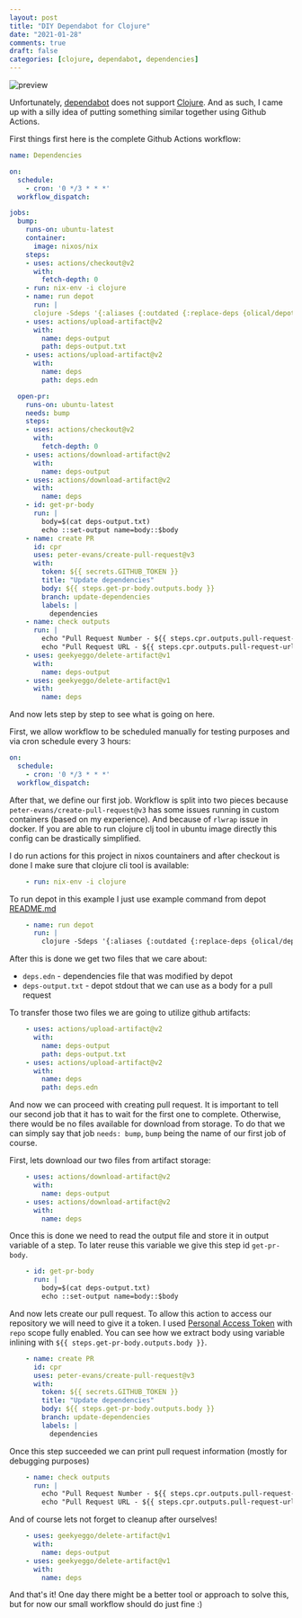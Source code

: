 ```yaml
---
layout: post
title: "DIY Dependabot for Clojure"
date: "2021-01-28"
comments: true
draft: false
categories: [clojure, dependabot, dependencies]
---
```


![preview](https://d1wvxg652jdms0.cloudfront.net/diy-dependabot-clojure/preview.png)

Unfortunately, [dependabot](https://dependabot.com) does not support [Clojure](https://clojure.org/).
And as such, I came up with a silly idea of putting something similar together using Github Actions.

<!--more-->

First things first here is the complete Github Actions workflow:

```yaml
name: Dependencies

on:
  schedule:
    - cron: '0 */3 * * *'
  workflow_dispatch:

jobs:
  bump:
    runs-on: ubuntu-latest
    container:
      image: nixos/nix
    steps:
    - uses: actions/checkout@v2
      with:
        fetch-depth: 0
    - run: nix-env -i clojure
    - name: run depot
      run: |
      clojure -Sdeps '{:aliases {:outdated {:replace-deps {olical/depot {:mvn/version "2.1.0"}}}}}' -M:outdated -m depot.outdated.main --every --write > deps-output.txt
    - uses: actions/upload-artifact@v2
      with:
        name: deps-output
        path: deps-output.txt
    - uses: actions/upload-artifact@v2
      with:
        name: deps
        path: deps.edn

  open-pr:
    runs-on: ubuntu-latest
    needs: bump
    steps:
    - uses: actions/checkout@v2
      with:
        fetch-depth: 0
    - uses: actions/download-artifact@v2
      with:
        name: deps-output
    - uses: actions/download-artifact@v2
      with:
        name: deps
    - id: get-pr-body
      run: |
        body=$(cat deps-output.txt)
        echo ::set-output name=body::$body
    - name: create PR
      id: cpr
      uses: peter-evans/create-pull-request@v3
      with:
        token: ${{ secrets.GITHUB_TOKEN }}
        title: "Update dependencies"
        body: ${{ steps.get-pr-body.outputs.body }}
        branch: update-dependencies
        labels: |
          dependencies
    - name: check outputs
      run: |
        echo "Pull Request Number - ${{ steps.cpr.outputs.pull-request-number }}"
        echo "Pull Request URL - ${{ steps.cpr.outputs.pull-request-url }}"
    - uses: geekyeggo/delete-artifact@v1
      with:
        name: deps-output
    - uses: geekyeggo/delete-artifact@v1
      with:
        name: deps
```

And now lets step by step to see what is going on here.

First, we allow workflow to be scheduled manually for testing purposes and via cron schedule every 3 hours:

```yaml
on:
  schedule:
    - cron: '0 */3 * * *'
  workflow_dispatch:
```

After that, we define our first job.
Workflow is split into two pieces because `peter-evans/create-pull-request@v3` has some issues running in custom containers (based on my experience).
And because of `rlwrap` issue in docker.
If you are able to run clojure clj tool in ubuntu image directly this config can be drastically simplified.

I do run actions for this project in nixos countainers and after checkout is done I make sure that clojure cli tool is available:
```yaml
    - run: nix-env -i clojure
```

To run depot in this example I just use example command from depot [README.md](https://github.com/Olical/depot#usage)
```yaml
    - name: run depot
      run: |
        clojure -Sdeps '{:aliases {:outdated {:replace-deps {olical/depot {:mvn/version "2.1.0"}}}}}' -M:outdated -m depot.outdated.main --every --write > deps-output.txt
```

After this is done we get two files that we care about:
* `deps.edn` - dependencies file that was modified by depot
* `deps-output.txt` - depot stdout that we can use as a body for a pull request

To transfer those two files we are going to utilize github artifacts:

```yaml
    - uses: actions/upload-artifact@v2
      with:
        name: deps-output
        path: deps-output.txt
    - uses: actions/upload-artifact@v2
      with:
        name: deps
        path: deps.edn
```

And now we can proceed with creating pull request.
It is important to tell our second job that it has to wait for the first one to complete.
Otherwise, there would be no files available for download from storage.
To do that we can simply say that job `needs: bump`, `bump` being the name of our first job of course.

First, lets download our two files from artifact storage:

```yaml
    - uses: actions/download-artifact@v2
      with:
        name: deps-output
    - uses: actions/download-artifact@v2
      with:
        name: deps
```

Once this is done we need to read the output file and store it in output variable of a step.
To later reuse this variable we give this step id `get-pr-body`.

```yaml
    - id: get-pr-body
      run: |
        body=$(cat deps-output.txt)
        echo ::set-output name=body::$body
```

And now lets create our pull request.
To allow this action to access our repository we will need to give it a token.
I used [Personal Access Token](https://github.com/settings/tokens) with `repo` scope fully enabled.
You can see how we extract body using variable inlining with `${{ steps.get-pr-body.outputs.body }}`.

```yaml
    - name: create PR
      id: cpr
      uses: peter-evans/create-pull-request@v3
      with:
        token: ${{ secrets.GITHUB_TOKEN }}
        title: "Update dependencies"
        body: ${{ steps.get-pr-body.outputs.body }}
        branch: update-dependencies
        labels: |
          dependencies
```

Once this step succeeded we can print pull request information (mostly for debugging purposes)
```yaml
    - name: check outputs
      run: |
        echo "Pull Request Number - ${{ steps.cpr.outputs.pull-request-number }}"
        echo "Pull Request URL - ${{ steps.cpr.outputs.pull-request-url }}"
```

And of course lets not forget to cleanup after ourselves!

```yaml
    - uses: geekyeggo/delete-artifact@v1
      with:
        name: deps-output
    - uses: geekyeggo/delete-artifact@v1
      with:
        name: deps
```

And that's it! One day there might be a better tool or approach to solve this, but for now our small workflow should do just fine :)
